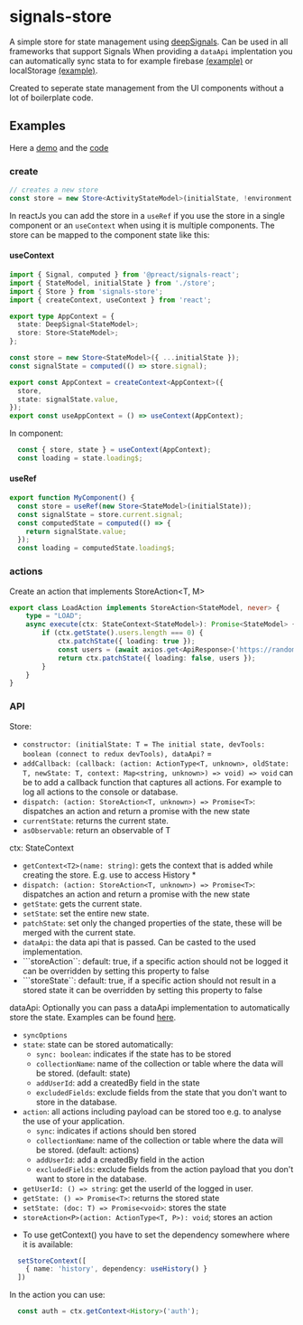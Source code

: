 # signals-store
A simple store for state management using [deepSignals](https://github.com/luisherranz/deepsignal). 
Can be used in all frameworks that support Signals
When providing a ```dataApi``` implentation you can automatically sync stata to for example firebase [(example)](https://github.com/Marcelh1983/signals-store/tree/main/packages/example/src/app/api-examples/firebase-api.ts) or localStorage [(example)](https://github.com/Marcelh1983/signals-store/tree/main/packages/example/src/app/api-examples/localstorage-api.ts).

Created to seperate state management from the UI components without a lot of boilerplate code.

## Examples

Here a [demo](https://signals-store.app/) and the [code](https://github.com/Marcelh1983/signals-store/tree/main/packages/example/src/app) 

### create
```typescript
// creates a new store
const store = new Store<ActivityStateModel>(initialState, !environment.production);
```
In reactJs you can add the store in a ```useRef``` if you use the store in a single component or an ```useContext``` when using it is multiple components. The store can be mapped to the component state like this:

#### useContext

``` typescript
import { Signal, computed } from '@preact/signals-react';
import { StateModel, initialState } from './store';
import { Store } from 'signals-store';
import { createContext, useContext } from 'react';

export type AppContext = {
  state: DeepSignal<StateModel>;
  store: Store<StateModel>;
};

const store = new Store<StateModel>({ ...initialState });
const signalState = computed(() => store.signal);

export const AppContext = createContext<AppContext>({
  store,
  state: signalState.value,
});
export const useAppContext = () => useContext(AppContext);
```

In component: 

``` typescript
  const { store, state } = useContext(AppContext);
  const loading = state.loading$;
```

#### useRef

```typescript
export function MyComponent() {
  const store = useRef(new Store<StateModel>(initialState));
  const signalState = store.current.signal;
  const computedState = computed(() => {
    return signalState.value;
  });
  const loading = computedState.loading$;
```

### actions

Create an action that implements StoreAction<T, M>

```typescript
export class LoadAction implements StoreAction<StateModel, never> {
    type = "LOAD";
    async execute(ctx: StateContext<StateModel>): Promise<StateModel> {
        if (ctx.getState().users.length === 0) {
            ctx.patchState({ loading: true });
            const users = (await axios.get<ApiResponse>('https://randomuser.me/api/?results=20')).data.results;
            return ctx.patchState({ loading: false, users });
        }
    }
}
```
### API

Store:
- ```constructor: (initialState: T = The initial state, devTools: boolean (connect to redux devTools), dataApi?``` = 
- ```addCallback: (callback: (action: ActionType<T, unknown>, oldState: T, newState: T, context: Map<string, unknown>) => void) => void```  can be to add a callback function that captures all actions. For example to log all actions to the console or database.
- ```dispatch: (action: StoreAction<T, unknown>) => Promise<T>```: dispatches an action and return a promise with the new state
- ```currentState```: returns the current state.
- ```asObservable```: return an observable of T

ctx: StateContext<StateModel>
- ```getContext<T2>(name: string)```: gets the context that is added while creating the store. E.g. use to access History *
- ```dispatch: (action: StoreAction<T, unknown>) => Promise<T>```: dispatches an action and return a promise with the new state
- ```getState```: gets the current state.
- ```setState```: set the entire new state.
- ```patchState```: set only the changed properties of the state, these will be merged with the current state.
- ```dataApi```: the data api that is passed. Can be casted to the used implementation.
- ```storeAction``: default: true, if a specific action should not be logged it can be overridden by setting this property to false
- ```storeState``: default: true, if a specific action should not result in a stored state it can be overridden by setting this property to false

dataApi: Optionally you can pass a dataApi implementation to automatically store the state. Examples can be found [here](https://github.com/Marcelh1983/signals-store/tree/main/packages/example/src/app/api-examples).
-  ```syncOptions```
  - ```state```: state can be stored automatically:
    - ```sync: boolean```: indicates if the state has to be stored
    - ```collectionName```: name of the collection or table where the data will be stored. (default: state)
    - ```addUserId```: add a createdBy field in the state
    - ```excludedFields```: exclude fields from the state that you don't want to store in the database.
  - ```action```: all actions including payload can be stored too e.g. to analyse the use of your application.
    - ```sync```: indicates if actions should ben stored
    - ```collectionName```: name of the collection or table where the data will be stored. (default: actions)
    - ```addUserId```: add a createdBy field in the action
    - ```excludedFields```: exclude fields from the action payload that you don't want to store in the database.
- ```getUserId: () => string```: get the userId of the logged in user.
- ```getState: () => Promise<T>```: returns the stored state
- ```setState: (doc: T) => Promise<void>```: stores the state
- ```storeAction<P>(action: ActionType<T, P>): void```; stores an action

* To use getContext() you have to set the dependency somewhere where it is available:

```typescript
  setStoreContext([
    { name: 'history', dependency: useHistory() }
  ])
```

In the action you can use: 

```typescript
  const auth = ctx.getContext<History>('auth');
```